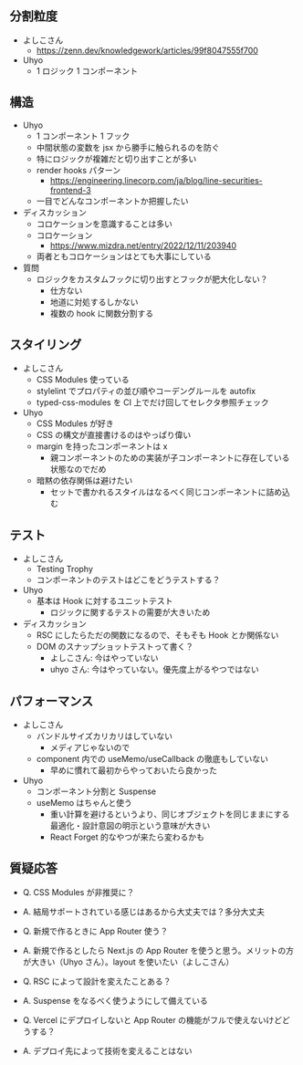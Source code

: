 ## 分割粒度

- よしこさん
  - https://zenn.dev/knowledgework/articles/99f8047555f700
- Uhyo
  - 1 ロジック 1 コンポーネント

## 構造

- Uhyo
  - 1 コンポーネント 1 フック
  - 中間状態の変数を jsx から勝手に触られるのを防ぐ
  - 特にロジックが複雑だと切り出すことが多い
  - render hooks パターン
    - https://engineering.linecorp.com/ja/blog/line-securities-frontend-3
  - 一目でどんなコンポーネントか把握したい
- ディスカッション
  - コロケーションを意識することは多い
  - コロケーション
    - https://www.mizdra.net/entry/2022/12/11/203940
  - 両者ともコロケーションはとても大事にしている
- 質問
  - ロジックをカスタムフックに切り出すとフックが肥大化しない？
    - 仕方ない
    - 地道に対処するしかない
    - 複数の hook に関数分割する

## スタイリング

- よしこさん
  - CSS Modules 使っている
  - stylelint でプロパティの並び順やコーデングルールを autofix
  - typed-css-modules を CI 上でだけ回してセレクタ参照チェック
- Uhyo
  - CSS Modules が好き
  - CSS の構文が直接書けるのはやっぱり偉い
  - margin を持ったコンポーネントは x
    - 親コンポーネントのための実装が子コンポーネントに存在している状態なのでだめ
  - 暗黙の依存関係は避けたい
    - セットで書かれるスタイルはなるべく同じコンポーネントに詰め込む

## テスト

- よしこさん
  - Testing Trophy
  - コンポーネントのテストはどこをどうテストする？
- Uhyo
  - 基本は Hook に対するユニットテスト
    - ロジックに関するテストの需要が大きいため
- ディスカッション
  - RSC にしたらただの関数になるので、そもそも Hook とか関係ない
  - DOM のスナップショットテストって書く？
    - よしこさん: 今はやっていない
    - uhyo さん: 今はやっていない。優先度上がるやつではない

## パフォーマンス

- よしこさん
  - バンドルサイズカリカリはしていない
    - メディアじゃないので
  - component 内での useMemo/useCallback の徹底もしていない
    - 早めに慣れて最初からやっておいたら良かった
- Uhyo
  - コンポーネント分割と Suspense
  - useMemo はちゃんと使う
    - 重い計算を避けるというより、同じオブジェクトを同じままにする最適化・設計意図の明示という意味が大きい
    - React Forget 的なやつが来たら変わるかも

## 質疑応答

- Q. CSS Modules が非推奨に？
- A. 結局サポートされている感じはあるから大丈夫では？多分大丈夫

- Q. 新規で作るときに App Router 使う？
- A. 新規で作るとしたら Next.js の App Router を使うと思う。メリットの方が大きい（Uhyo さん）。layout を使いたい（よしこさん）

- Q. RSC によって設計を変えたことある？
- A. Suspense をなるべく使うようにして備えている

- Q. Vercel にデプロイしないと App Router の機能がフルで使えないけどどうする？
- A. デプロイ先によって技術を変えることはない
